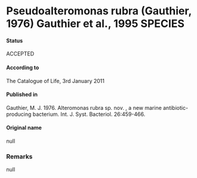 # Pseudoalteromonas rubra (Gauthier, 1976) Gauthier et al., 1995 SPECIES

#### Status
ACCEPTED

#### According to
The Catalogue of Life, 3rd January 2011

#### Published in
Gauthier, M. J. 1976. Alteromonas rubra sp. nov. , a new marine antibiotic-producing bacterium. Int. J. Syst. Bacteriol. 26:459-466.

#### Original name
null

### Remarks
null